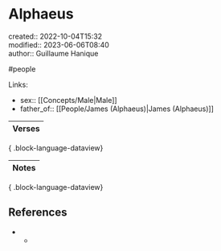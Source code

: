 # Alphaeus

created:: 2022-10-04T15:32  
modified:: 2023-06-06T08:40  
author:: Guillaume Hanique

#people

Links:

- sex:: [[Concepts/Male\|Male]]
- father_of:: [[People/James (Alphaeus)\|James (Alphaeus)]]

| Verses |
| ------ |

{ .block-language-dataview}

| Notes |
| ----- |

{ .block-language-dataview}

## References

- -
